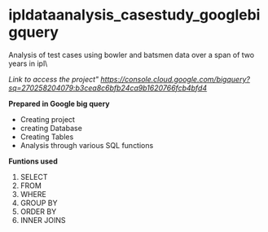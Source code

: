 # ipldataanalysis_casestudy_googlebigquery

Analysis of test cases using bowler and batsmen data over a span of two years in ipl\

*Link to access the project" https://console.cloud.google.com/bigquery?sq=270258204079:b3cea8c6bfb24ca9b1620766fcb4bfd4*

**Prepared in Google big query**
- Creating project
- creating Database
- Creating Tables
- Analysis through various SQL functions

**Funtions used**
  1. SELECT
  2. FROM
  3. WHERE
  4. GROUP BY
  5. ORDER BY
  6. INNER JOINS



